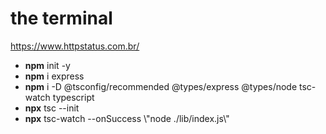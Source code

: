 # the terminal
https://www.httpstatus.com.br/

<ul>
  <li><b>npm</b> init -y</li>
  <li><b>npm</b> i express</li>
  <li><b>npm</b> i -D @tsconfig/recommended @types/express @types/node tsc-watch typescript</li>
  <li><b>npx</b> tsc --init</li>
  <li><b>npx</b> tsc-watch --onSuccess \"node ./lib/index.js\"</li>
</ul>

